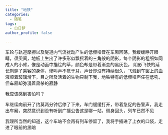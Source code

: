 ```yaml
---
title: "地铁"
categories:
  - 随笔
tags:
  - 白日梦
author_profile: false

---
```


车轮与轨道摩擦以及隧道内气流扰动产生的低频噪音在车厢回荡，我缓缓睁开眼睛，须臾间，地板上生出了许多形似飘摇着的三角般的阴影，每个阴影的粗细如同成人的小臂，像是动画中描绘的草，颜色却是带着渐变的黑灰色， 阴影飞快的延长刺穿了乘客的身体，惨叫声不觉于耳，声音却没有持续很久，飞溅到车窗上的血液顺着玻璃滑下，目之所及活着的生物只剩下我，地铁特有的低频噪声任在低吼，但车厢却弥漫着肃杀的寂静

我应该感到害怕吗？

车继续向前开了约莫两分钟后停了下来，车门缓缓打开，带着急促的告警声，我走出车厢，突然意识到没有听到广播公告这是哪一站，侧身回头，列车已然不见

我理所当然的知道，这个车站不会再有列车停留了，我将手插进了上衣的口袋，走进了眼前的黑暗